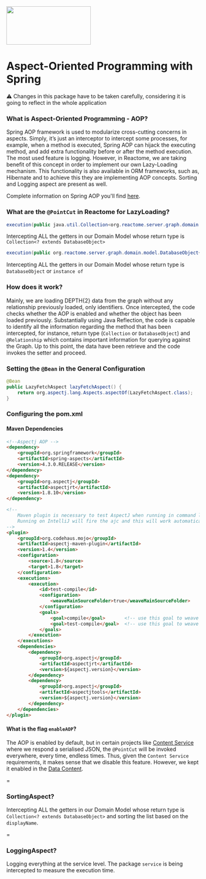 <img src=https://cloud.githubusercontent.com/assets/6883670/22938783/bbef4474-f2d4-11e6-92a5-07c1a6964491.png width=220 height=100 />

Aspect-Oriented Programming with Spring
===

:warning: Changes in this package have to be taken carefully, considering it is going to reflect in the whole application

### What is Aspect-Oriented Programming - AOP?

Spring AOP framework is used to modularize cross-cutting concerns in aspects. Simply, it’s just an interceptor to intercept some processes, for example, when a method is executed, Spring AOP can hijack the executing method, and add extra functionality before or after the method execution. The most used feature is logging.
However, in Reactome, we are taking benefit of this concept in order to implement our own Lazy-Loading mechanism. This functionality is also available in ORM frameworks, such as, Hibernate and to achieve this they are implementing AOP concepts. Sorting and Logging aspect are present as well.

Complete information on Spring AOP you'll find [here](https://docs.spring.io/spring/docs/current/spring-framework-reference/html/aop.html).

### What are the `@PointCut` in Reactome for LazyLoading?

```java
execution(public java.util.Collection<org.reactome.server.graph.domain.model.DatabaseObject+>+ org.reactome.server.graph.domain.model.*.get*(..))
```
Intercepting ALL the getters in our Domain Model whose return type is `Collection<? extends DatabaseObject>`

```java
execution(public org.reactome.server.graph.domain.model.DatabaseObject+ org.reactome.server.graph.domain.model.*.get*(..))
```
Intercepting ALL the getters in our Domain Model whose return type is `DatabaseObject` or `instance of`

### How does it work?

Mainly, we are loading DEPTH{2} data from the graph without any relationship previously loaded, only identifiers. Once intercepted, the code checks whether the AOP is enabled and whether the object has been loaded previously. Substantially using Java Reflection, the code is capable to identify all the information regarding the method that has been intercepted, for instance, return type (`Collection` or `DatabaseObject`) and `@Relationship` which contains important information for querying against the Graph. Up to this point, the data have been retrieve and the code invokes the setter and proceed.

### Setting the `@Bean` in the General Configuration

```java
@Bean
public LazyFetchAspect lazyFetchAspect() {
    return org.aspectj.lang.Aspects.aspectOf(LazyFetchAspect.class);
}
```

### Configuring the pom.xml

#### Maven Dependencies

```html
<!--Aspectj AOP -->
<dependency>
    <groupId>org.springframework</groupId>
    <artifactId>spring-aspects</artifactId>
    <version>4.3.0.RELEASE</version>
</dependency>
<dependency>
    <groupId>org.aspectj</groupId>
    <artifactId>aspectjrt</artifactId>
    <version>1.8.10</version>
</dependency>
```

```html
<!--
    Maven plugin is necessary to test AspectJ when running in command line.
    Running on IntelliJ will fire the ajc and this will work automatically.
-->
<plugin>
    <groupId>org.codehaus.mojo</groupId>
    <artifactId>aspectj-maven-plugin</artifactId>
    <version>1.4</version>
    <configuration>
        <source>1.8</source>
        <target>1.8</target>
    </configuration>
    <executions>
        <execution>
            <id>test-compile</id>
            <configuration>
                <weaveMainSourceFolder>true</weaveMainSourceFolder>
            </configuration>
            <goals>
                <goal>compile</goal>       <!-- use this goal to weave all your main classes -->
                <goal>test-compile</goal>  <!-- use this goal to weave all your test classes -->
            </goals>
        </execution>
    </executions>
    <dependencies>
        <dependency>
            <groupId>org.aspectj</groupId>
            <artifactId>aspectjrt</artifactId>
            <version>${aspectj.version}</version>
        </dependency>
        <dependency>
            <groupId>org.aspectj</groupId>
            <artifactId>aspectjtools</artifactId>
            <version>${aspectj.version}</version>
        </dependency>
    </dependencies>
</plugin>
```

#### What is the flag `enableAOP`?

The AOP is enabled by default, but in certain projects like [Content Service](https://github.com/reactome/content-service.git) where we respond a serialised JSON, the `@PointCut` will be invoked everywhere, every time, endless times. Thus, given the `Content Service` requirements, it makes sense that we disable this feature. However, we kept it enabled in the [Data Content](https://github.com/reactome/data-content).


=

### SortingAspect?

Intercepting ALL the getters in our Domain Model whose return type is `Collection<? extends DatabaseObject>` and sorting the list based on the `displayName`.

=

### LoggingAspect?

Logging everything at the service level. The package `service` is being intercepted to measure the execution time.
